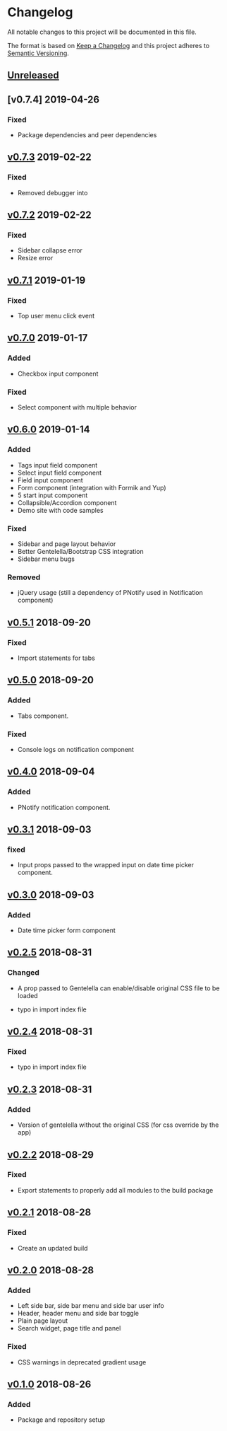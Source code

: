 # Changelog
All notable changes to this project will be documented in this file.

The format is based on [Keep a Changelog](http://keepachangelog.com/en/1.0.0/)
and this project adheres to [Semantic Versioning](http://semver.org/spec/v2.0.0.html).

## [Unreleased]

## [v0.7.4] 2019-04-26
### Fixed
- Package dependencies and peer dependencies

## [v0.7.3] 2019-02-22
### Fixed
- Removed debugger into

## [v0.7.2] 2019-02-22
### Fixed
- Sidebar collapse error
- Resize error

## [v0.7.1] 2019-01-19
### Fixed
- Top user menu click event

## [v0.7.0] 2019-01-17
### Added
- Checkbox input component
### Fixed
- Select component with multiple behavior

## [v0.6.0] 2019-01-14
### Added
- Tags input field component
- Select input field component
- Field input component
- Form component (integration with Formik and Yup)
- 5 start input component
- Collapsible/Accordion component
- Demo site with code samples 

### Fixed
- Sidebar and page layout behavior
- Better Gentelella/Bootstrap CSS integration
- Sidebar menu bugs

### Removed
- jQuery usage (still a dependency of PNotify used in Notification component)

## [v0.5.1] 2018-09-20
### Fixed
- Import statements for tabs 

## [v0.5.0] 2018-09-20
### Added
- Tabs component.
### Fixed
- Console logs on notification component 

## [v0.4.0] 2018-09-04
### Added
- PNotify notification component.  

## [v0.3.1] 2018-09-03
### fixed
- Input props passed to the wrapped input on date time picker component. 

## [v0.3.0] 2018-09-03
### Added
- Date time picker form component


## [v0.2.5] 2018-08-31
### Changed
- A prop passed to Gentelella can enable/disable original CSS file to be loaded

- typo in import index file

## [v0.2.4] 2018-08-31
### Fixed
- typo in import index file

## [v0.2.3] 2018-08-31
### Added
- Version of gentelella without the original CSS (for css override by the app)

## [v0.2.2] 2018-08-29
### Fixed
- Export statements to properly add all modules to the build package

## [v0.2.1] 2018-08-28
### Fixed
- Create an updated build

## [v0.2.0] 2018-08-28
### Added
- Left side bar, side bar menu and side bar user info
- Header, header menu and side bar toggle
- Plain page layout
- Search widget, page title and panel

### Fixed
- CSS warnings in deprecated gradient usage

## [v0.1.0] 2018-08-26
### Added
- Package and repository setup

[Unreleased]: https://github.com/silvamfilipe/react-gentelella/compare/v0.7.3...HEAD
[v0.7.3]: https://github.com/silvamfilipe/react-gentelella/compare/v0.7.2...v0.7.3
[v0.7.2]: https://github.com/silvamfilipe/react-gentelella/compare/v0.7.1...v0.7.2
[v0.7.1]: https://github.com/silvamfilipe/react-gentelella/compare/v0.7.0...v0.7.1
[v0.7.0]: https://github.com/silvamfilipe/react-gentelella/compare/v0.6.0...v0.7.0
[v0.6.0]: https://github.com/silvamfilipe/react-gentelella/compare/v0.5.1...v0.6.0
[v0.5.1]: https://github.com/silvamfilipe/react-gentelella/compare/v0.5.0...v0.5.1
[v0.5.0]: https://github.com/silvamfilipe/react-gentelella/compare/v0.4.0...v0.5.0
[v0.4.0]: https://github.com/silvamfilipe/react-gentelella/compare/v0.3.1...v0.4.0
[v0.3.1]: https://github.com/silvamfilipe/react-gentelella/compare/v0.3.0...v0.3.1
[v0.3.0]: https://github.com/silvamfilipe/react-gentelella/compare/v0.2.5...v0.3.0
[v0.2.5]: https://github.com/silvamfilipe/react-gentelella/compare/v0.2.4...v0.2.5
[v0.2.4]: https://github.com/silvamfilipe/react-gentelella/compare/v0.2.3...v0.2.4
[v0.2.3]: https://github.com/silvamfilipe/react-gentelella/compare/v0.2.2...v0.2.3
[v0.2.2]: https://github.com/silvamfilipe/react-gentelella/compare/v0.2.1...v0.2.2
[v0.2.1]: https://github.com/silvamfilipe/react-gentelella/compare/v0.2.0...v0.2.1
[v0.2.0]: https://github.com/silvamfilipe/react-gentelella/compare/v0.1.0...v0.2.0
[v0.1.0]: https://github.com/silvamfilipe/react-gentelella/compare/e633d30...v0.1.0
